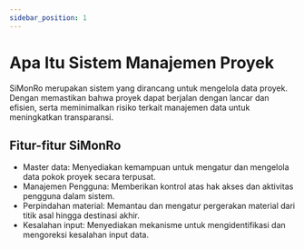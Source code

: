 ```yaml
---
sidebar_position: 1
---
```


# Apa Itu Sistem Manajemen Proyek
SiMonRo merupakan sistem yang dirancang untuk mengelola data proyek. Dengan memastikan bahwa proyek dapat berjalan dengan lancar dan efisien, serta meminimalkan risiko terkait manajemen data untuk meningkatkan transparansi.


## Fitur-fitur SiMonRo

 - Master data: Menyediakan kemampuan untuk mengatur dan mengelola data pokok proyek secara terpusat.
 - Manajemen Pengguna: Memberikan kontrol atas hak akses dan aktivitas pengguna dalam sistem.
 - Perpindahan material: Memantau dan mengatur pergerakan material dari titik asal hingga destinasi akhir.
 - Kesalahan input: Menyediakan mekanisme untuk mengidentifikasi dan mengoreksi kesalahan input data.
